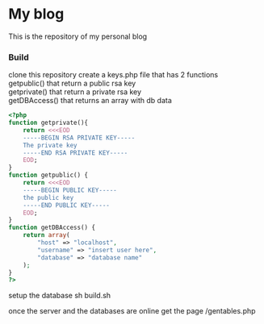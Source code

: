 # My blog
This is the repository of my personal blog  

### Build
clone this repository
create a keys.php file that has 2 functions  
getpublic() that return a public rsa key  
getprivate() that return a private rsa key  
getDBAccess() that returns an array with db data  
```php
<?php
function getprivate(){
    return <<<EOD
    -----BEGIN RSA PRIVATE KEY-----
    The private key
    -----END RSA PRIVATE KEY-----
    EOD;
} 
function getpublic() {
    return <<<EOD
    -----BEGIN PUBLIC KEY-----
    the public key
    -----END PUBLIC KEY-----
    EOD;
}
function getDBAccess() {
    return array(
        "host" => "localhost",
        "username" => "insert user here",
        "database" => "database name"
    );
}
?>
```
setup the database
sh build.sh

once the server and the databases are online get the page /gentables.php
